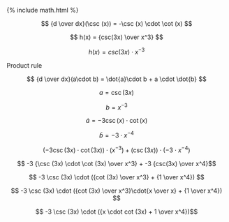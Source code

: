 ---
---
{% include math.html %}


$$
{d \over dx}(\csc (x)) = -\csc (x) \cdot \cot (x)
$$

$$
h(x) = {csc(3x) \over x^3}
$$

$$
h(x) = csc(3x) \cdot x^{-3}
$$

Product rule

$$
{d \over dx}(a\cdot b) = \dot{a}\cdot b + a \cdot \dot{b}
$$


$$ a = \csc(3x) $$

$$ b = x^{-3} $$

$$ \dot a = -3\csc (x) \cdot \cot (x) $$

$$ \dot b = -3 \cdot x^{-4} $$

$$ (-3\csc (3x) \cdot \cot (3x)) \cdot (x^{-3}) + (\csc(3x)) \cdot (-3 \cdot x^{-4}) $$

$$ -3 {\csc (3x) \cdot \cot (3x) \over x^3} + -3 {csc(3x) \over x^4}$$

$$ -3 \csc (3x) \cdot ({cot (3x) \over x^3} + {1 \over x^4}) $$


$$ -3 \csc (3x) \cdot ({cot (3x) \over x^3}\cdot{x \over x} + {1 \over x^4}) $$


$$ -3 \csc (3x) \cdot ({x \cdot cot (3x) + 1 \over  x^4})$$

